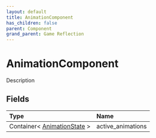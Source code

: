 ```yaml
---
layout: default
title: AnimationComponent
has_children: false
parent: Component
grand_parent: Game Reflection
---
```

# AnimationComponent
Description 

## Fields

| Type | Name |
|:----------|:--------------|
| Container< [AnimationState](/riftbreaker-wiki/docs/game-reflection/classes/animation_state/) > | active_animations |

